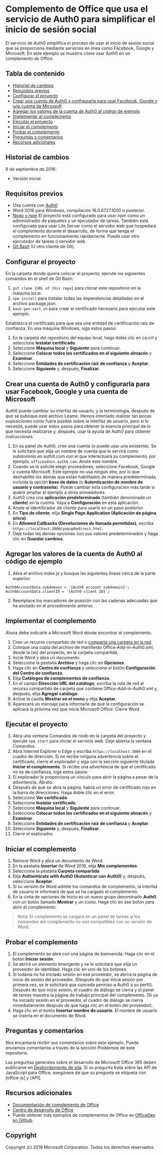 # Complemento de Office que usa el servicio de Auth0 para simplificar el inicio de sesión social

El servicio de Auth0 simplifica el proceso de usar el inicio de sesión social que se proporciona mediante servicios en línea como Facebook, Google y Microsoft. En este ejemplo se muestra cómo usar Auth0 en un complemento de Office. 

## Tabla de contenido
* [Historial de cambios](#historial-de-cambios)
* [Requisitos previos](#requisitos-previos)
* [Configurar el proyecto](#configurar-el-proyecto)
* [Crear una cuenta de Auth0 y configurarla para usar Facebook, Google y una cuenta de Microsoft](#crear-una-cuenta-de-auth0-y-configurarla-para-usar-facebook-google-y-una-cuenta-de-microsoft)
* [Agregar los valores de la cuenta de Auth0 al código de ejemplo](#agregar-los-valores-de-la-cuenta-de-auth0-al-código-de-ejemplo)
* [Implementar el complemento](#implementar-el-complemento)
* [Ejecutar el proyecto](#ejecutar-el-proyecto)
* [Iniciar el complemento](#iniciar-el-complemento)
* [Probar el complemento](#probar-el-complemento)
* [Preguntas y comentarios](#preguntas-y-comentarios)
* [Recursos adicionales](#recursos-adicionales)

## Historial de cambios

6 de septiembre de 2016:

* Versión inicial.

## Requisitos previos

* Una cuenta con [Auth0](https://auth0.com)
* Word 2016 para Windows, compilación 16.0.6727.1000 o posterior.
* [Nodo y npm](https://nodejs.org/en/) El proyecto está configurado para usar npm como un administrador de paquetes y un ejecutador de tareas. También está configurado para usar Lite Server como el servidor web que hospedará el complemento durante el desarrollo, de forma que tenga el complemento en funcionamiento rápidamente. Puede usar otro ejecutador de tareas o servidor web.
* [Git Bash](https://git-scm.com/downloads) (U otro cliente de Git).

## Configurar el proyecto

En la carpeta donde quiera colocar el proyecto, ejecute los siguientes comandos en el shell de Git Bash:

1. ```git clone {URL of this repo}``` para clonar este repositorio en la máquina local.
2. ```npm install``` para instalar todas las dependencias detalladas en el archivo package.json.
3. ```bash gen-cert.sh``` para crear el certificado necesario para ejecutar este ejemplo. 

Establezca el certificado para que sea una entidad de certificación raíz de confianza. En una máquina Windows, siga estos pasos:

1. En la carpeta del repositorio del equipo local, haga doble clic en ca.crt y seleccione **Instalar certificado**. 
2. Seleccione **Máquina local** y **Siguiente** para continuar. 
3. Seleccione **Colocar todos los certificados en el siguiente almacén** y **Examinar**.
4. Seleccione **Entidades de certificación raíz de confianza** y **Aceptar**. 
5. Seleccione **Siguiente** y, después, **Finalizar**. 

## Crear una cuenta de Auth0 y configurarla para usar Facebook, Google y una cuenta de Microsoft

Auth0 puede cambiar su interfaz de usuario, y la terminología, después de que se publique este archivo Léame. Hemos intentado realizar tan pocas suposiciones como fuera posible sobre la interfaz de usuario, pero si lo necesita, puede usar estos pasos para obtener la esencia principal de lo que necesita realizarse y, después, usar la ayuda de Auth0 para obtener instrucciones.

1. En su panel de Auth0, cree una cuenta (o puede usar una existente). Se le solicitará que elija un nombre de cuenta que le servirá como subdominio en auth0.com con el que interactuará su complemento; por ejemplo, `officeaddin.auth0.com`. Anote este nombre.
2. Cuando se le solicite elegir proveedores, seleccione Facebook, Google y cuenta Microsoft. Este ejemplo no usa ningún otro, por lo que deshabilite los demás que están habilitados de manera predeterminada, incluida la opción **base de datos** (o **Autenticación de nombre de usuario y contraseña**). Puede cambiar esta configuración más tarde si quiere ampliar el ejemplo a otros proveedores.
3. Auth0 crea una **aplicación predeterminada** (también denominada un **cliente**) en la cuenta. Vaya a **Configuración** en esta aplicación.
4. Anote el identificador de cliente para usarlo en un paso posterior.
5. En **Tipo de cliente**, elija **Single Page Application (Aplicación de página única)**. 
6. En **Allowed Callbacks (Devoluciones de llamada permitidas)**, escriba `https://localhost:3000/popupRedirect.html`.
7. Deje todas las demás opciones con sus valores predeterminados y haga clic en **Guardar cambios**.

## Agregar los valores de la cuenta de Auth0 al código de ejemplo

1. Abra el archivo index.js y busque las siguientes líneas cerca de la parte superior:
```
Auth0AccountData.subdomain = '{Auth0 account subdomain}';
Auth0AccountData.clientID = '{Auth0 client ID}';
```
2. Reemplace los marcadores de posición con las cadenas adecuadas que ha anotado en el procedimiento anterior.

## Implementar el complemento

Ahora debe indicarle a Microsoft Word dónde encontrar el complemento.

1. Cree un recurso compartido de red o [comparta una carpeta en la red](https://technet.microsoft.com/en-us/library/cc770880.aspx).
2. Coloque una copia del archivo de manifiesto Office-Add-in-Auth0.xml, desde la raíz del proyecto, en la carpeta compartida.
3. Inicie Word y abra un documento.
4. Seleccione la pestaña **Archivo** y haga clic en **Opciones**.
5. Haga clic en **Centro de confianza** y seleccione el botón **Configuración del Centro de confianza**.
6. Elija **Catálogos de complementos de confianza**.
7. En el campo **Dirección URL del catálogo**, escriba la ruta de red al recurso compartido de carpeta que contiene Office-Add-in-Auth0.xml y, después, elija **Agregar catálogo**.
8. Active la casilla **Mostrar en el menú** y elija **Aceptar**.
9. Aparecerá un mensaje para informarle de que la configuración se aplicará la próxima vez que inicie Microsoft Office. Cierre Word.

## Ejecutar el proyecto

1. Abra una ventana Comandos de nodo en la carpeta del proyecto y ejecute ```npm start``` para iniciar el servicio web. Deje abierta la ventana Comandos.
2. Abra Internet Explorer o Edge y escriba ```https://localhost:3000``` en el cuadro de dirección. Si no recibe ninguna advertencia sobre el certificado, cierre el explorador y siga con la sección siguiente titulada **Iniciar el complemento**. Si recibe una advertencia de que el certificado no es de confianza, siga estos pasos:
3. El explorador le proporciona un vínculo para abrir la página a pesar de la advertencia. Ábralo.
4. Después de que se abra la página, habrá un error de certificado rojo en la barra de direcciones. Haga doble clic en el error.
5. Seleccione **Ver certificado**.
5. Seleccione **Instalar certificado**.
4. Seleccione **Máquina local** y **Siguiente** para continuar. 
3. Seleccione **Colocar todos los certificados en el siguiente almacén** y **Examinar**.
4. Seleccione **Entidades de certificación raíz de confianza** y **Aceptar**. 
5. Seleccione **Siguiente** y, después, **Finalizar**.
6. Cierre el explorador.

## Iniciar el complemento

1. Reinicie Word y abra un documento de Word.
2. En la pestaña **Insertar** de Word 2016, elija **Mis complementos**.
3. Seleccione la pestaña **Carpeta compartida**.
4. Elija **Authenticate with Auth0 (Autenticar con Auth0)** y, después, seleccione **Aceptar**.
5. Si su versión de Word admite los comandos de complemento, la interfaz de usuario le informará de que se ha cargado el complemento.
6. En la cinta de opciones de Inicio es un nuevo grupo denominado **Auth0** con un botón llamado **Mostrar** y un icono. Haga clic en ese botón para abrir el complemento.

 > Nota: El complemento se cargará en un panel de tareas si los comandos del complemento no son compatibles con su versión de Word.

## Probar el complemento

1. El complemento se abre con una página de bienvenida. Haga clic en el botón **Iniciar sesión**.
2. Se abrirá un elemento emergente y se le solicitará que elija un proveedor de identidad. Haga clic en uno de los botones. 
3. Si todavía no ha iniciado sesión en ese proveedor, se abrirá la página de inicio de sesión del proveedor. (Después de que inicie sesión por primera vez, se le solicitará que conceda permiso a Auth0 a su perfil). Después de que inicie sesión, el cuadro de diálogo se cierra y el panel de tareas muestra la página de trabajo principal del complemento. (Si ya ha iniciado sesión en el proveedor, el cuadro de diálogo se cierra inmediatamente después de que haga clic en el botón del proveedor).
4. Haga clic en el botón **Insertar nombre de usuario**. El nombre de usuario se inserta en el documento de Word.

## Preguntas y comentarios

Nos encantaría recibir sus comentarios sobre este ejemplo. Puede enviarnos comentarios a través de la sección *Problemas* de este repositorio.

Las preguntas generales sobre el desarrollo de Microsoft Office 365 deben publicarse en [Desbordamiento de pila](http://stackoverflow.com/questions/tagged/office-js+API). Si su pregunta trata sobre las API de JavaScript para Office, asegúrese de que su pregunta se etiqueta con [office-js] y [API].

## Recursos adicionales

* [Documentación de complemento de Office](https://msdn.microsoft.com/en-us/library/office/jj220060.aspx)
* [Centro de desarrollo de Office](http://dev.office.com/)
* Puede obtener más ejemplos de complementos de Office en [OfficeDev en Github](https://github.com/officedev).

## Copyright
Copyright (c) 2016 Microsoft Corporation. Todos los derechos reservados.

